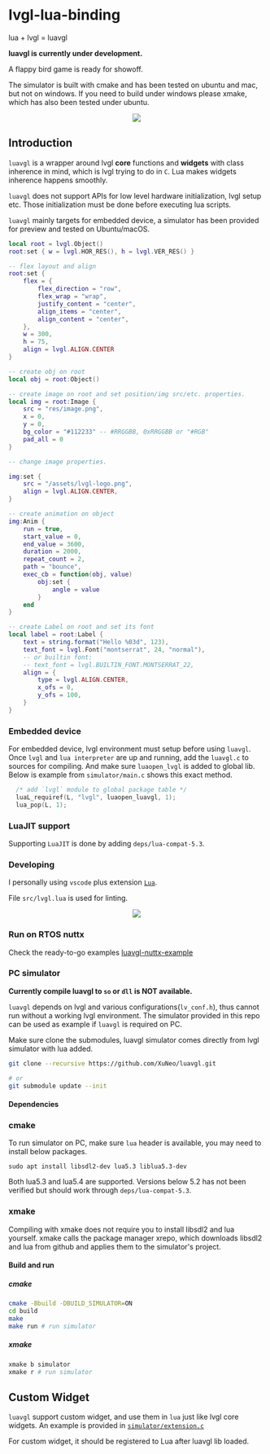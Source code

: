 # lvgl-lua-binding
lua + lvgl = luavgl

**luavgl is currently under development.**

A flappy bird game is ready for showoff. 

The simulator is built with cmake and has been tested on ubuntu and mac, but not on windows. If you need to build under windows please xmake, which has also been tested under ubuntu.

<p align="center">
  <img src="https://i.ibb.co/nbgYvZW/flappybird.gif" />
</p>

## Introduction

`luavgl` is a wrapper around lvgl **core** functions and **widgets** with class inherence in mind, which is lvgl trying to do in `C`. Lua makes widgets inherence happens smoothly.

`luavgl` does not support APIs for low level hardware initialization, lvgl setup etc. Those initialization must be done before executing lua scripts.

`luavgl` mainly targets for embedded device, a simulator has been provided for preview and tested on Ubuntu/macOS.

```lua
local root = lvgl.Object()
root:set { w = lvgl.HOR_RES(), h = lvgl.VER_RES() }

-- flex layout and align
root:set {
    flex = {
        flex_direction = "row",
        flex_wrap = "wrap",
        justify_content = "center",
        align_items = "center",
        align_content = "center",
    },
    w = 300,
    h = 75,
    align = lvgl.ALIGN.CENTER
}

-- create obj on root
local obj = root:Object()

-- create image on root and set position/img src/etc. properties.
local img = root:Image {
    src = "res/image.png",
    x = 0,
    y = 0,
    bg_color = "#112233" -- #RRGGBB, 0xRRGGBB or "#RGB"
    pad_all = 0
}

-- change image properties.

img:set {
    src = "/assets/lvgl-logo.png",
    align = lvgl.ALIGN.CENTER,
}

-- create animation on object
img:Anim {
    run = true,
    start_value = 0,
    end_value = 3600,
    duration = 2000,
    repeat_count = 2,
    path = "bounce",
    exec_cb = function(obj, value)
        obj:set {
            angle = value
        }
    end
}

-- create Label on root and set its font
local label = root:Label {
    text = string.format("Hello %03d", 123),
    text_font = lvgl.Font("montserrat", 24, "normal"),
    -- or builtin font:
    -- text_font = lvgl.BUILTIN_FONT.MONTSERRAT_22,
    align = {
        type = lvgl.ALIGN.CENTER,
        x_ofs = 0,
        y_ofs = 100,
    }
}

```

### Embedded device

For embedded device, lvgl environment must setup before using `luavgl`. Once `lvgl` and `lua interpreter` are up and running, add the `luavgl.c` to sources for compiling. And make sure `luaopen_lvgl` is added to global lib. Below is example from `simulator/main.c` shows this exact method.

```c
  /* add `lvgl` module to global package table */
  luaL_requiref(L, "lvgl", luaopen_luavgl, 1);
  lua_pop(L, 1);
```

### LuaJIT support

Supporting `LuaJIT` is done by adding `deps/lua-compat-5.3`.

### Developing

I personally using `vscode` plus extension [`Lua`](https://marketplace.visualstudio.com/items?itemName=sumneko.lua).

File `src/lvgl.lua` is used for linting.

<p align="center">
  <img src="https://i.ibb.co/NpRWXZ1/luavgl-linting.png" />
</p>

### Run on RTOS nuttx

Check the ready-to-go examples [luavgl-nuttx-example](https://github.com/XuNeo/luavgl-nuttx-example)

### PC simulator

**Currently compile luavgl to `so` or `dll` is NOT available.**

`luavgl` depends on lvgl and various configurations(`lv_conf.h`), thus cannot run without a working lvgl environment.
The simulator provided in this repo can be used as example if `luavgl` is required on PC.

Make sure clone the submodules, luavgl simulator comes directly from lvgl simulator with lua added.

```bash
git clone --recursive https://github.com/XuNeo/luavgl.git

# or
git submodule update --init
```

#### Dependencies

### cmake
To run simulator on PC, make sure `lua` header is available, you may need to install below packages.

```
sudo apt install libsdl2-dev lua5.3 liblua5.3-dev
```

Both lua5.3 and lua5.4 are supported. Versions below 5.2 has not been verified but should work through `deps/lua-compat-5.3`.

### xmake
Compiling with xmake does not require you to install libsdl2 and lua yourself. xmake calls the package manager xrepo, which downloads libsdl2 and lua from github and applies them to the simulator's project.

#### Build and run

##### cmake

```bash
cmake -Bbuild -DBUILD_SIMULATOR=ON
cd build
make
make run # run simulator
```

##### xmake
```powershell
xmake b simulator
xmake r # run simulator
```
## Custom Widget

`luavgl` support custom widget, and use them in `lua` just like lvgl core widgets.
An example is provided in [`simulator/extension.c`](https://github.com/XuNeo/luavgl/blob/master/simulator/extension.c#L62)

For custom widget, it should be registered to Lua after luavgl lib loaded.


